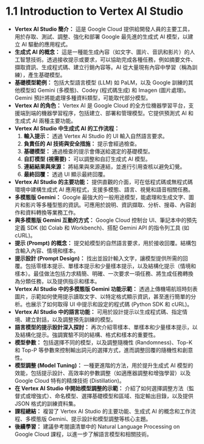 # 1.1 Introduction to Vertex AI Studio

- **Vertex AI Studio 簡介：** 這是 Google Cloud 提供給開發人員的主要工具，用於存取、測試、調整、強化和部署 Google 最先進的生成式 AI 模型，以建立 AI 驅動的應用程式。
- **生成式 AI 的概念：** 這是一種能生成內容（如文字、圖片、音訊和影片）的人工智慧技術。透過接收提示或要求，可以協助完成各種任務，例如摘要文件、擷取資訊、生成程式碼、建立行銷內容等。AI 從大量現有內容中學習（稱為訓練），產生基礎模型。
- **基礎模型範例：** 包括大型語言模型 (LLM) 如 PaLM，以及 Google 訓練的其他模型如 Gemini (多模態)、Codey (程式碼生成) 和 Imagen (圖片處理)。Gemini 預計將能處理多種資料類型，可能取代部分模型。
- **Vertex AI 的角色：** Vertex AI 是 Google Cloud 的全方位機器學習平台，支援端到端的機器學習程序，包括建立、部署和管理模型。它提供預測式 AI 和生成式 AI 兩種主要功能。
- **Vertex AI Studio 中生成式 AI 的工作流程：**
    1. **輸入提示：** 透過 Vertex AI Studio 的 UI 輸入自然語言要求。
    2. **負責任的 AI 技術與安全措施：** 提示會經過檢查。
    3. **基礎模型：** 通過檢查的提示會傳送給選定的基礎模型。
    4. **自訂模型 (視需要)：** 可以調整和自訂生成式 AI 模型。
    5. **連結結果與來源：** 將結果與來源連結，並進行引用查核以避免幻覺。
    6. **最終回覆：** 透過 UI 顯示最終回覆。
- **Vertex AI Studio 的主要功能：** 提供直觀的介面，可在低程式碼或無程式碼環境中建構生成式 AI 應用程式，支援多模態、語言、視覺和語音相關任務。
- **多模態版 Gemini：** Google 最強大的一般用途模型，能處理和生成文字、圖片和影片等多種型態的資訊。可應用於說明、資訊擷取、分析、搜尋、內容創作和資料轉換等業務工作。
- **與多模態版 Gemini 互動的方式：** Google Cloud 控制台 UI、筆記本中的預先定義 SDK (如 Colab 和 Workbench)、搭配 Gemini API 的指令列工具 (如 cURL)。
- **提示 (Prompt) 的概念：** 提交給模型的自然語言要求，用於接收回覆。結構包含輸入內容、情境和樣本。
- **提示設計 (Prompt Design)：** 找出並設計輸入文字，讓模型提供所需的回覆。包括零樣本提示、單樣本提示和少量樣本提示，以及結構化提示（情境和樣本）。最佳做法包括力求精簡、明確、一次要求一項任務、將生成任務轉換為分類任務，以及提供指示和樣本。
- **Vertex AI Studio 中的多模態版 Gemini 功能示範：** 透過上傳機場航班時刻表圖片，示範如何使用提示讀取文字、以特定格式顯示資訊，甚至進行簡單的分析。也展示了如何取得 UI 中提示和設定的程式碼 (Python SDK 和 cURL)。
- **Vertex AI Studio 中的語言功能：** 可用於設計提示以生成程式碼、指定情境、建立對話，以及調整預先訓練的模型。
- **語言模型的提示設計深入探討：** 再次介紹零樣本、單樣本和少量樣本提示，以及結構化提示。強調實驗不同的結構、格式和樣本的重要性。
- **模型參數：** 包括選擇不同的模型，以及調整隨機性 (Randomness)、Top-K 和 Top-P 等參數來控制輸出詞元的選擇方式，進而調整回覆的隨機性和創意性。
- **模型調整 (Model Tuning)：** 一種更進階的方法，用於提升生成式 AI 模型的效能，包括提示設計、高效率的參數調整（如適應器調整和增強學習）以及 Google Cloud 特有的精煉技術 (Distillation)。
- **在 Vertex AI Studio 中開始模型調整的示範：** 介紹了如何選擇調整方法（監督式或增強式）、命名模型、選擇基礎模型和區域、指定輸出目錄，以及提供 JSON 格式的訓練資料集。
- **課程總結：** 複習了 Vertex AI Studio 的主要功能、生成式 AI 的概念和工作流程、多模態版 Gemini、提示設計和模型調整等核心主題。
- **後續學習：** 建議參考閱讀清單中的 Natural Language Processing on Google Cloud 課程，以進一步了解語言模型和相關技術。